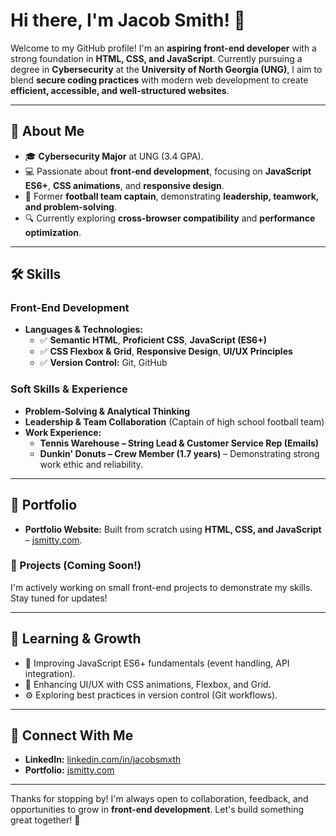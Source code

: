 # Hi there, I'm Jacob Smith! 👋  

Welcome to my GitHub profile! I'm an **aspiring front-end developer** with a strong foundation in **HTML, CSS, and JavaScript**. Currently pursuing a degree in **Cybersecurity** at the **University of North Georgia (UNG)**, I aim to blend **secure coding practices** with modern web development to create **efficient, accessible, and well-structured websites**.  

---

## 🚀 About Me  
- 🎓 **Cybersecurity Major** at UNG (3.4 GPA).  
- 💻 Passionate about **front-end development**, focusing on **JavaScript ES6+**, **CSS animations**, and **responsive design**.  
- 🏈 Former **football team captain**, demonstrating **leadership, teamwork, and problem-solving**.  
- 🔍 Currently exploring **cross-browser compatibility** and **performance optimization**.  

---

## 🛠️ Skills  
### **Front-End Development**  
- **Languages & Technologies:**  
  - ✅ **Semantic HTML**, **Proficient CSS**, **JavaScript (ES6+)**  
  - ✅ **CSS Flexbox & Grid**, **Responsive Design**, **UI/UX Principles**  
  - ✅ **Version Control:** Git, GitHub  

### **Soft Skills & Experience**  
- **Problem-Solving & Analytical Thinking**  
- **Leadership & Team Collaboration** (Captain of high school football team)  
- **Work Experience:**  
  - **Tennis Warehouse – String Lead & Customer Service Rep (Emails)**  
  - **Dunkin' Donuts – Crew Member (1.7 years)** – Demonstrating strong work ethic and reliability.  

---

## 🌟 Portfolio  
- **Portfolio Website:** Built from scratch using **HTML, CSS, and JavaScript** – [jsmitty.com](https://jsmitty.com).  

### 📂 Projects (Coming Soon!)
I'm actively working on small front-end projects to demonstrate my skills. Stay tuned for updates!  

---

## 📖 Learning & Growth  
- 🚀 Improving JavaScript ES6+ fundamentals (event handling, API integration).  
- 🎨 Enhancing UI/UX with CSS animations, Flexbox, and Grid.  
- ⚙️ Exploring best practices in version control (Git workflows).  

---

## 🔗 Connect With Me  
- **LinkedIn:** [linkedin.com/in/jacobsmxth](https://linkedin.com/in/jacobsmxth)  
- **Portfolio:** [jsmitty.com](https://jsmitty.com)  

---

Thanks for stopping by! I'm always open to collaboration, feedback, and opportunities to grow in **front-end development**. Let's build something great together! 🚀  
